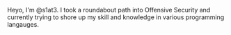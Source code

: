 Heyo, I'm @s1at3. I took a roundabout path into Offensive Security and currently trying to shore up my skill and knowledge in various programming langauges.



